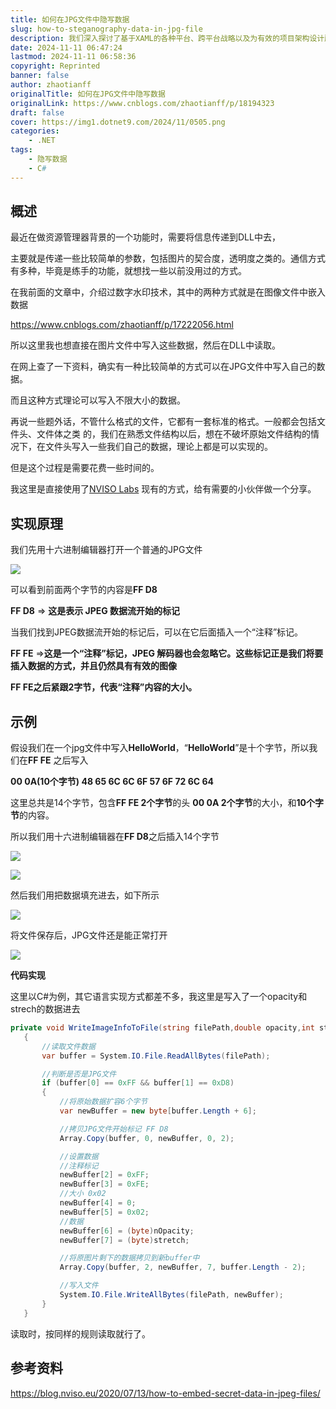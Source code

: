 ```yaml
---
title: 如何在JPG文件中隐写数据
slug: how-to-steganography-data-in-jpg-file
description: 我们深入探讨了基于XAML的各种平台、跨平台战略以及为有效的项目架构设计所需的核心技术。
date: 2024-11-11 06:47:24
lastmod: 2024-11-11 06:58:36
copyright: Reprinted
banner: false
author: zhaotianff
originalTitle: 如何在JPG文件中隐写数据
originalLink: https://www.cnblogs.com/zhaotianff/p/18194323
draft: false
cover: https://img1.dotnet9.com/2024/11/0505.png
categories: 
    - .NET
tags: 
    - 隐写数据
    - C#
---
```


## 概述

最近在做资源管理器背景的一个功能时，需要将信息传递到DLL中去，

主要就是传递一些比较简单的参数，包括图片的契合度，透明度之类的。通信方式有多种，毕竟是练手的功能，就想找一些以前没用过的方式。

 在我前面的文章中，介绍过数字水印技术，其中的两种方式就是在图像文件中嵌入数据

https://www.cnblogs.com/zhaotianff/p/17222056.html 

所以这里我也想直接在图片文件中写入这些数据，然后在DLL中读取。

在网上查了一下资料，确实有一种比较简单的方式可以在JPG文件中写入自己的数据。

而且这种方式理论可以写入不限大小的数据。 

再说一些题外话，不管什么格式的文件，它都有一套标准的格式。一般都会包括文件头、文件体之类 的，我们在熟悉文件结构以后，想在不破坏原始文件结构的情况下，在文件头写入一些我们自己的数据，理论上都是可以实现的。

但是这个过程是需要花费一些时间的。

我这里是直接使用了[NVISO Labs](https://blog.nviso.eu/) 现有的方式，给有需要的小伙伴做一个分享。 

## 实现原理

我们先用十六进制编辑器打开一个普通的JPG文件

![](https://img1.dotnet9.com/2024/11/0501.png)

可以看到前面两个字节的内容是**FF D8**

**FF D8** => **这是表示 JPEG 数据流开始的标记** 

当我们找到JPEG数据流开始的标记后，可以在它后面插入一个“注释”标记。

**FF FE** =>**这是一个“注释”标记，JPEG 解码器也会忽略它。这些标记正是我们将要插入数据的方式，并且仍然具有有效的图像**

**FF FE之后紧跟2字节，代表“注释”内容的大小。** 

## 示例

假设我们在一个jpg文件中写入**HelloWorld**，“**HelloWorld**”是十个字节，所以我们在**FF FE** 之后写入

**00 0A(10个字节) 48 65 6C 6C 6F 57 6F 72 6C 64**   

这里总共是14个字节，包含**FF FE 2个字节**的头 **00 0A 2个字节**的大小，和**10个字节**的内容。

所以我们用十六进制编辑器在**FF D8**之后插入14个字节

![](https://img1.dotnet9.com/2024/11/0502.png)

 ![](https://img1.dotnet9.com/2024/11/0503.png)

 然后我们用把数据填充进去，如下所示

![](https://img1.dotnet9.com/2024/11/0504.png)

 将文件保存后，JPG文件还是能正常打开

![](https://img1.dotnet9.com/2024/11/0505.png)

 **代码实现**

这里以C#为例，其它语言实现方式都差不多，我这里是写入了一个opacity和strech的数据进去

```csharp
private void WriteImageInfoToFile(string filePath,double opacity,int stretch)
   {
       //读取文件数据
       var buffer = System.IO.File.ReadAllBytes(filePath);

       //判断是否是JPG文件
       if (buffer[0] == 0xFF && buffer[1] == 0xD8)
       {
           //将原始数据扩容6个字节
           var newBuffer = new byte[buffer.Length + 6];

           //拷贝JPG文件开始标记 FF D8
           Array.Copy(buffer, 0, newBuffer, 0, 2);

           //设置数据
           //注释标记
           newBuffer[2] = 0xFF;
           newBuffer[3] = 0xFE;
           //大小 0x02
           newBuffer[4] = 0;
           newBuffer[5] = 0x02;
           //数据
           newBuffer[6] = (byte)nOpacity;
           newBuffer[7] = (byte)stretch;

           //将原图片剩下的数据拷贝到新buffer中
           Array.Copy(buffer, 2, newBuffer, 7, buffer.Length - 2);

           //写入文件
           System.IO.File.WriteAllBytes(filePath, newBuffer);
       }
   }
```

读取时，按同样的规则读取就行了。 

## 参考资料

https://blog.nviso.eu/2020/07/13/how-to-embed-secret-data-in-jpeg-files/